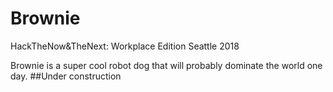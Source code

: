 # Brownie
HackTheNow&amp;TheNext: Workplace Edition Seattle 2018

Brownie is a super cool robot dog that will probably dominate the world one day.
##Under construction

